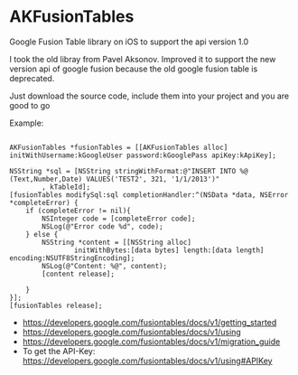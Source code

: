 AKFusionTables
==============

Google Fusion Table library on iOS to support the api version 1.0


I took the old libray from Pavel Aksonov. Improved it to support the new version api of google fusion because the old google fusion table is deprecated.

Just download the source code, include them into your project and you are good to go

Example:

<pre><code>
AKFusionTables *fusionTables = [[AKFusionTables alloc] initWithUsername:kGoogleUser password:kGooglePass apiKey:kApiKey];
    
NSString *sql = [NSString stringWithFormat:@"INSERT INTO %@ (Text,Number,Date) VALUES('TEST2', 321, '1/1/2013')"
        , kTableId];
[fusionTables modifySql:sql completionHandler:^(NSData *data, NSError *completeError) {
    if (completeError != nil){
        NSInteger code = [completeError code];
        NSLog(@"Error code %d", code);
    } else {
        NSString *content = [[NSString alloc]
                initWithBytes:[data bytes] length:[data length] encoding:NSUTF8StringEncoding];
        NSLog(@"Content: %@", content);
        [content release];

    }
}];
[fusionTables release];
</code></pre>

* https://developers.google.com/fusiontables/docs/v1/getting_started
* https://developers.google.com/fusiontables/docs/v1/using
* https://developers.google.com/fusiontables/docs/v1/migration_guide
* To get the API-Key: https://developers.google.com/fusiontables/docs/v1/using#APIKey